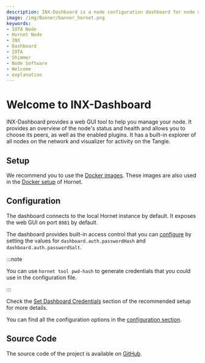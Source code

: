 ```yaml
---
description: INX-Dashboard is a node configuration dashboard for node owners.
image: /img/Banner/banner_hornet.png
keywords:
- IOTA Node
- Hornet Node
- INX
- Dashboard
- IOTA
- Shimmer
- Node Software
- Welcome
- explanation
---
```


# Welcome to INX-Dashboard

INX-Dashboard provides a web GUI tool to help you manage your node. It provides an overview of the node's status and health and allows you to choose its peers, as well as the enabled plugins. It has a built-in explorer of all nodes on the network and visualizer for activity on the Tangle.

## Setup

We recommend you to use the [Docker images](https://hub.docker.com/r/iotaledger/inx-dashboard).
These images are also used in the [Docker setup](http://wiki.iota.org/hornet/develop/how_tos/using_docker) of Hornet.

## Configuration

The dashboard connects to the local Hornet instance by default.
It exposes the web GUI on port `8081` by default.

The dashboard provides built-in access control that you can [configure](./configuration.md#dashboard_auth) by setting the values for `dashboard.auth.passwordHash` and `dashboard.auth.passwordSalt`.

:::note

You can use `hornet tool pwd-hash` to generate credentials that you could use in the configuration file.

:::

Check the [Set Dashboard Credentials](http://wiki.iota.org/hornet/develop/how_tos/using_docker#4-set-dashboard-credentials) section of the recommended setup for more details.

You can find all the configuration options in the [configuration section](configuration.md).

## Source Code

The source code of the project is available on [GitHub](https://github.com/iotaledger/inx-dashboard).
